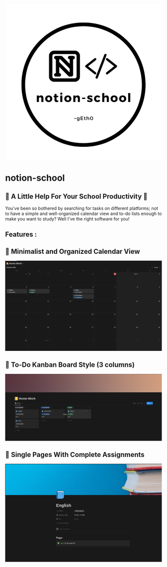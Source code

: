 <p align="center">
  <img width="500" height="500" src="./images/notion-school-logo.png">
</p>

# notion-school

## 📘 A Little Help For Your School Productivity 📘

You've been so bothered by searching for tasks on different platforms; not to have a simple and well-organized calendar view and to-do lists enough to make you want to study? Well I've the right software for you!
<br>
## Features :

<p align="center">
    <h2>📍 Minimalist and Organized Calendar View</h2>
  <img  src="./images/calendar.png">
</p>

<p align="center">
    <h2>📍 To-Do Kanban Board Style (3 columns)</h2>
  <img  src="./images/board.png">
</p>

<p align="center">
    <h2>📍 Single Pages With Complete Assignments</h2>
  <img  src="./images/page.png">
</p>



